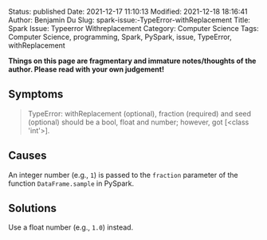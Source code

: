 Status: published
Date: 2021-12-17 11:10:13
Modified: 2021-12-18 18:16:41
Author: Benjamin Du
Slug: spark-issue:-TypeError-withReplacement
Title: Spark Issue: Typeerror Withreplacement
Category: Computer Science
Tags: Computer Science, programming, Spark, PySpark, issue, TypeError, withReplacement

**Things on this page are fragmentary and immature notes/thoughts of the author. Please read with your own judgement!**

## Symptoms

> TypeError: withReplacement (optional), fraction (required) and seed (optional) should be a bool, float and number; however, got [<class 'int'>].


## Causes

An integer number (e.g., `1`) is passed to the `fraction` parameter  of the function `DataFrame.sample` in PySpark.

## Solutions

Use a float number (e.g., `1.0`) instead.

